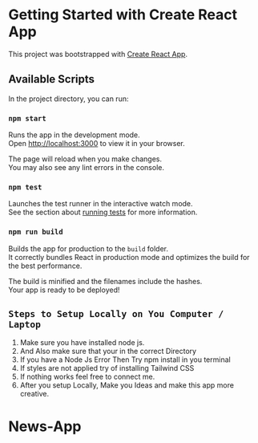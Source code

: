 # Getting Started with Create React App

This project was bootstrapped with [Create React App](https://github.com/facebook/create-react-app).

## Available Scripts

In the project directory, you can run:

### `npm start`

Runs the app in the development mode.\
Open [http://localhost:3000](http://localhost:3000) to view it in your browser.

The page will reload when you make changes.\
You may also see any lint errors in the console.

### `npm test`

Launches the test runner in the interactive watch mode.\
See the section about [running tests](https://facebook.github.io/create-react-app/docs/running-tests) for more information.

### `npm run build`

Builds the app for production to the `build` folder.\
It correctly bundles React in production mode and optimizes the build for the best performance.

The build is minified and the filenames include the hashes.\
Your app is ready to be deployed!


## `Steps to Setup Locally on You Computer / Laptop`
1. Make sure you have installed node js.
2. And Also make sure that your in the correct Directory
3. If you have a Node Js Error Then Try  npm install in you terminal
4. If styles are not applied try of installing Tailwind CSS
5. If nothing works feel free to connect me.
6. After you setup Locally, Make you Ideas and make this app more creative.



# News-App
